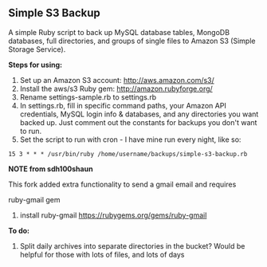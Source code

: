 Simple S3 Backup
----------------

A simple Ruby script to back up MySQL database tables, MongoDB databases, full directories, and groups of single files to Amazon S3 (Simple Storage Service).

**Steps for using:**

1. Set up an Amazon S3 account: <http://aws.amazon.com/s3/>
2. Install the aws/s3 Ruby gem: <http://amazon.rubyforge.org/>
3. Rename settings-sample.rb to settings.rb
4. In settings.rb, fill in specific command paths, your Amazon API credentials, MySQL login info & databases, and any directories you want backed up.  Just comment out the constants for backups you don't want to run.
5. Set the script to run with cron - I have mine run every night, like so:

`15 3 * * * /usr/bin/ruby /home/username/backups/simple-s3-backup.rb`

**NOTE from sdh100shaun** 

This fork added extra functionality to send a gmail email and requires 

ruby-gmail gem 

1. install ruby-gmail <https://rubygems.org/gems/ruby-gmail>

**To do:**

1. Split daily archives into separate directories in the bucket? Would be helpful for those with lots of files, and lots of days
